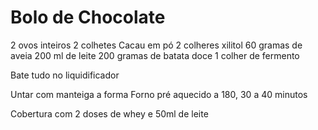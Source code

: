 # Bolo de Chocolate

2 ovos inteiros
2 colhetes Cacau em pó
2 colheres xilitol
60 gramas de aveia
200 ml de leite
200 gramas de batata doce
1 colher de fermento

Bate tudo no liquidificador

Untar com manteiga a forma
Forno pré aquecido a 180, 30 a 40 minutos

Cobertura com 2 doses de whey e 50ml de leite
